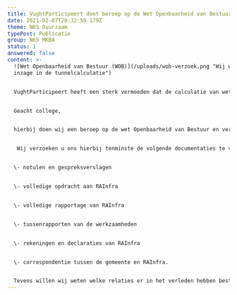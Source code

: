```yaml
---
title: VughtParticipeert doet beroep op de Wet Openbaarheid van Bestuur (WOB)
date: 2021-02-07T20:32:59.179Z
theme: N65 Duurzaam
typePost: Publicatie
group: N65 MKBA
status: 1
answered: false
content: >-
  ![Wet Openbaarheid van Bestuur (WOB)](/uploads/wob-verzoek.png "Wij willen dus
  inzage in de tunnelcalculatie")


  VughtParticipeert heeft een sterk vermoeden dat de calculatie van wethouder van Woesik voor het realiseren van een tunnel ter waarde van €412 miljoen, veel te hoog is. Mogelijk was deze calculatie bedoeld om de gemeenteraad te beinvloeden bij de behandeling van het burgerinitiatief op 14 mei 2020. Het burgerinitatief had als doel een tunnelvariant voor de N65 te laten onderzoeken. Deze buitensporig hoge calculaite heeft de gemeenteraad beinvloed waardoor het verzoek werd afgewezen.  Inmiddels hebben andere calculaties laten zien dat een tunnel kan worden gerealiseerd voor minder dan de helft van dat bedrag. Vandaar bijgaand WOB-verzoek:


  Geacht college,


  hierbij doen wij een beroep op de wet Openbaarheid van Bestuur en verzoeken u ons alle informaties te verstrekken met betrekking tot de tunnelcalculatie van het bedrijf RAInfra in aanloop op de gemeenteraadsvergadering van 14 mei 2020.


   Wij verzoeken u ons hierbij tenminste de volgende documentaties te verstrekken:


  \- notulen en gespreksverslagen


  \- volledige opdracht aan RAInfra


  \- volledige rapportage van RAInfra


  \- tussenrapporten van de werkzaamheden


  \- rekeningen en declaraties van RAInfra


  \- correspondentie tussen de gemeente en RAInfra.


  Tevens willen wij weten welke relaties er in het verleden hebben bestaan tussen de gemeente en RAInfra alsmede de relaties met medewerkers van RAInfra die aan deze rapportage hebben meegewerkt.
---
```

